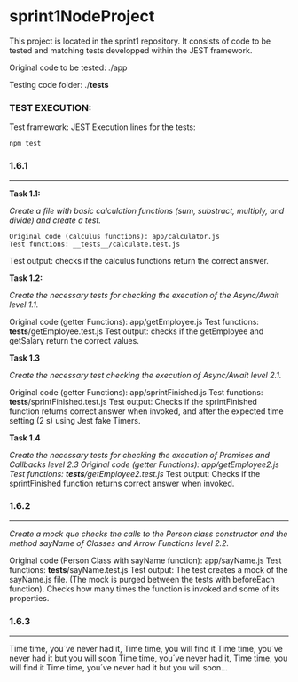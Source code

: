 
# sprint1NodeProject


<p>This project is located in the sprint1 repository.
It consists of code to be tested and matching tests developped 
within the JEST framework.

Original code to be tested: ./app
  
Testing code folder:  ./__tests__ 

### TEST EXECUTION:

Test framework: JEST
Execution lines for the tests:

```
npm test
```


### 1.6.1 
---
 **Task 1.1:**

*Create a file with basic calculation functions 
(sum, substract, multiply, and divide) and create a test.*

```
Original code (calculus functions): app/calculator.js
Test functions: __tests__/calculate.test.js
```
  
Test output: checks if the calculus functions return the correct answer.

**Task 1.2:**

*Create the necessary tests for checking the execution of the Async/Await level 1.1.*

Original code (getter Functions): app/getEmployee.js
Test functions: __tests__/getEmployee.test.js
Test output: checks if the getEmployee and getSalary return the correct values.

**Task 1.3**

*Create the necessary test checking the execution of Async/Await level 2.1.*

Original code (getter Functions): app/sprintFinished.js
Test functions: __tests__/sprintFinished.test.js
Test output: Checks if the sprintFinished function returns correct answer when invoked, and after the expected time setting (2 s) using Jest fake Timers.

**Task 1.4**

*Create the necessary tests for checking the execution of Promises and Callbacks level 2.3
Original code (getter Functions): app/getEmployee2.js
Test functions: __tests__/getEmployee2.test.js*
Test output: Checks if the sprintFinished function returns correct answer when invoked.
### 1.6.2
---
*Create a mock que checks the calls to the Person class constructor and the method sayName of Classes and Arrow Functions level 2.2.*

Original code (Person Class with sayName function): app/sayName.js
Test functions: __tests__/sayName.test.js
Test output: The test creates a mock of the sayName.js file. (The mock is purged between the tests with beforeEach function). Checks how many times the function is invoked and some of its properties.

### 1.6.3
---
Time time, you´ve never had it, Time time, you will find it
Time time, you´ve never had it but you will soon
Time time, you´ve never had it, Time time, you will find it
Time time, you´ve never had it but you will soon...
